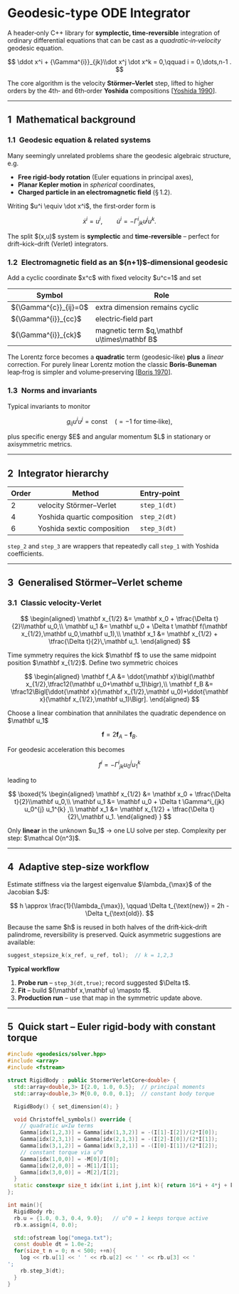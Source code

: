 ﻿# Geodesic‑type ODE Integrator

A header‑only C++ library for **symplectic, time‑reversible** integration of ordinary differential equations that can be cast as a *quadratic‑in‑velocity* geodesic equation.

$$
\ddot x^i + {\Gamma^{i}}_{jk}\\dot x^j \dot x^k = 0,\qquad i = 0,\dots,n-1 .
$$

The core algorithm is the velocity **Störmer–Verlet** step, lifted to higher orders by the 4th‑ and 6th‑order **Yoshida** compositions [[Yoshida 1990](https://doi.org/10.1016/0375-9601\(90\)90092-3)].

---

## 1 Mathematical background

### 1.1 Geodesic equation & related systems

Many seemingly unrelated problems share the geodesic algebraic structure, e.g.

- **Free rigid‑body rotation** (Euler equations in principal axes),
- **Planar Kepler motion** in *spherical* coordinates,
- **Charged particle in an electromagnetic field** (§ 1.2).

Writing \$u^i \equiv \dot x^i\$, the first‑order form is

$$
\dot x^i = u^i, \qquad \dot u^i = -{\Gamma^{i}}_{jk}u^j u^k.
$$

The split \$(x,u)\$ system is **symplectic** and **time‑reversible** – perfect for drift–kick–drift (Verlet) integrators.

### 1.2 Electromagnetic field as an \$(n+1)\$‑dimensional geodesic

Add a cyclic coordinate \$x^c\$ with fixed velocity \$u^c=1\$ and set

| Symbol                  | Role                                         |
| ----------------------- | -------------------------------------------- |
| \${\Gamma^{c}}_{ij}=0\$ | extra dimension remains cyclic               |
| \${\Gamma^{i}}_{cc}\$   | electric‑field part                          |
| \${\Gamma^{i}}_{ck}\$   | magnetic term \$q,\mathbf u\times\mathbf B\$ |

The Lorentz force becomes a **quadratic** term (geodesic‑like) **plus** a *linear* correction. For purely linear Lorentz motion the classic **Boris‑Buneman** leap‑frog is simpler and volume‑preserving [[Boris 1970](https://ntrs.nasa.gov/citations/19710026052)].

### 1.3 Norms and invariants

Typical invariants to monitor

$$
 g_{ij}u^i u^j = \text{const}\quad(=-1 \text{ for time‑like}),
$$

plus specific energy \$E\$ and angular momentum \$L\$ in stationary or axisymmetric metrics.

---

## 2 Integrator hierarchy

| Order | Method                      | Entry‑point  |
| ----- | --------------------------- | ------------ |
| 2     | velocity Störmer–Verlet     | `step_1(dt)` |
| 4     | Yoshida quartic composition | `step_2(dt)` |
| 6     | Yoshida sextic composition  | `step_3(dt)` |

`step_2` and `step_3` are wrappers that repeatedly call `step_1` with Yoshida coefficients.

---

## 3 Generalised Störmer–Verlet scheme

### 3.1 Classic velocity‑Verlet

$$
\begin{aligned}
\mathbf x_{1/2} &= \mathbf x_0 + \tfrac{\Delta t}{2}\\mathbf u_0,\\
\mathbf u_1 &= \mathbf u_0 + \Delta t \mathbf f(\mathbf x_{1/2},\mathbf u_0,\mathbf u_1),\\
\mathbf x_1 &= \mathbf x_{1/2} + \tfrac{\Delta t}{2}\,\mathbf u_1.
\end{aligned}
$$

Time symmetry requires the kick \$\mathbf f\$ to use the same midpoint position \$\mathbf x\_{1/2}\$. Define two symmetric choices

$$
\begin{aligned}
\mathbf f_A &= \ddot{\mathbf x}\bigl(\mathbf x_{1/2},\tfrac12(\mathbf u_0+\mathbf u_1)\bigr),\\
\mathbf f_B &= \tfrac12\Bigl[\ddot{\mathbf x}(\mathbf x_{1/2},\mathbf u_0)+\ddot{\mathbf x}(\mathbf x_{1/2},\mathbf u_1)\Bigr].
\end{aligned}
$$

Choose a linear combination that annihilates the quadratic dependence on \$\mathbf u\_1\$

$$
 \mathbf f = 2\mathbf f_A - \mathbf f_B.
$$

For geodesic acceleration this becomes

$$
f^i = -{\Gamma^{i}}_{jk} u_0^{j} u_1^{k}
$$

leading to

$$
\boxed{%
\begin{aligned}
\mathbf x_{1/2} &= \mathbf x_0 + \tfrac{\Delta t}{2}\\mathbf u_0,\\
\mathbf u_1 &= \mathbf u_0 + \Delta t \Gamma^i_{jk} u_0^{j} u_1^{k} ,\\
\mathbf x_1 &= \mathbf x_{1/2} + \tfrac{\Delta t}{2}\,\mathbf u_1.
\end{aligned}
}
$$

Only **linear** in the unknown \$u\_1\$ → one LU solve per step. Complexity per step: \$\mathcal O(n^3)\$.

---

## 4 Adaptive step‑size workflow

Estimate stiffness via the largest eigenvalue \$\lambda\_{\max}\$ of the Jacobian \$J\$:

$$
h \approx \frac{1}{\lambda_{\max}}, \qquad \Delta t_{\text{new}} = 2h - \Delta t_{\text{old}}.
$$

Because the same \$h\$ is reused in both halves of the drift‑kick‑drift palindrome, reversibility is preserved. Quick asymmetric suggestions are available:

```cpp
suggest_stepsize_k(x_ref, u_ref, tol);  // k = 1,2,3
```

**Typical workflow**

1. **Probe run** – `step_3(dt,true)`; record suggested \$\Delta t\$.
2. **Fit** – build \$(\mathbf x,\mathbf u) \mapsto f\$.
3. **Production run** – use that map in the symmetric update above.

---

## 5 Quick start – Euler rigid‑body with constant torque

```cpp
#include <geodesics/solver.hpp>
#include <array>
#include <fstream>

struct RigidBody : public StormerVerletCore<double> {
  std::array<double,3> I{2.0, 1.0, 0.5};  // principal moments
  std::array<double,3> M{0.0, 0.0, 0.1};  // constant body torque

  RigidBody() { set_dimension(4); }

  void Christoffel_symbols() override {
    // quadratic ω×Iω terms
    Gamma[idx(1,2,3)] = Gamma[idx(1,3,2)] = -(I[1]-I[2])/(2*I[0]);
    Gamma[idx(2,3,1)] = Gamma[idx(2,1,3)] = -(I[2]-I[0])/(2*I[1]);
    Gamma[idx(3,1,2)] = Gamma[idx(3,2,1)] = -(I[0]-I[1])/(2*I[2]);
    // constant torque via u^0
    Gamma[idx(1,0,0)] = -M[0]/I[0];
    Gamma[idx(2,0,0)] = -M[1]/I[1];
    Gamma[idx(3,0,0)] = -M[2]/I[2];
  }
  static constexpr size_t idx(int i,int j,int k){ return 16*i + 4*j + k; }
};

int main(){
  RigidBody rb;
  rb.u = {1.0, 0.3, 0.4, 9.0};   // u^0 = 1 keeps torque active
  rb.x.assign(4, 0.0);

  std::ofstream log("omega.txt");
  const double dt = 1.0e-2;
  for(size_t n = 0; n < 500; ++n){
    log << rb.u[1] << ' ' << rb.u[2] << ' ' << rb.u[3] << '
';
    rb.step_3(dt);
  }
}
```

